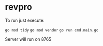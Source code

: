 # revpro

To run just execute:

`go mod tidy`
`go mod vendor`
`go run cmd.main.go`

Server will run on 8765

